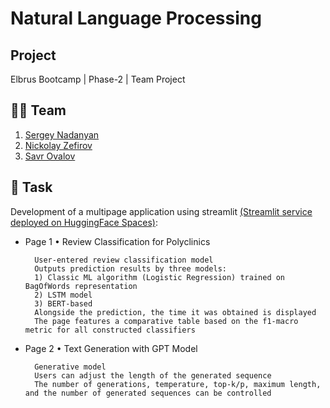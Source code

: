 # Natural Language Processing

## Project

Elbrus Bootcamp | Phase-2 | Team Project

## 🦸‍♂️ Team
1. [Sergey Nadanyan](https://github.com/Sergik1994)
2. [Nickolay Zefirov](https://github.com/kolaz92)
3. [Savr Ovalov](https://github.com/SavrOverSide)

## 🎯 Task    
Development of a multipage application using streamlit [(Streamlit service deployed on HuggingFace Spaces)](https://huggingface.co/spaces/AntNikYab/NaturalLanguageProcessing):

- Page 1 • Review Classification for Polyclinics

        User-entered review classification model
        Outputs prediction results by three models:
        1) Classic ML algorithm (Logistic Regression) trained on BagOfWords representation
        2) LSTM model
        3) BERT-based
        Alongside the prediction, the time it was obtained is displayed
        The page features a comparative table based on the f1-macro metric for all constructed classifiers

- Page 2 • Text Generation with GPT Model

        Generative model 
        Users can adjust the length of the generated sequence
        The number of generations, temperature, top-k/p, maximum length, and the number of generated sequences can be controlled
